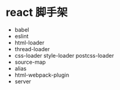 # react 脚手架

- babel
- eslint
- html-loader
- thread-loader
- css-loader style-loader postcss-loader
- source-map
- alias
- html-webpack-plugin
- server